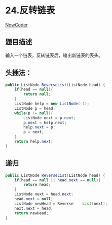 # 24.反转链表

 [NowCoder](https://www.nowcoder.com/practice/75e878df47f24fdc9dc3e400ec6058ca?tpId=13&tqId=11168&tPage=1&rp=1&ru=/ta/coding-interviews&qru=/ta/coding-interviews/question-ranking&from=cyc_github) 

## 题目描述

输入一个链表，反转链表后，输出新链表的表头。

## 头插法：

```java
public ListNode ReverseList(ListNode head) {
    if(head == null){
        return null;
    }
    ListNode help = new ListNode(-1);
    ListNode p = head;
    while(p != null){
        ListNode next = p.next;
        p.next = help.next;
        help.next = p;
        p = next;
    }
    return help.next;
}
```

## 递归

```java
public ListNode ReverseList(ListNode head) {
    if(head == null || head.next == null){
        return head;
    }
    ListNode next = head.next;
    head.next = null;
    ListNode newHead = Reverse    List(next);
    next.next = head;
    return newHead;
}
```

